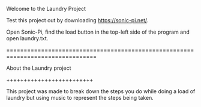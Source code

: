 Welcome to the Laundry Project

Test this project out by downloading https://sonic-pi.net/.

Open Sonic-Pi, find the load button in the top-left side of the program and open laundry.txt.

================================================================================

About the Laundry project

+++++++++++++++++++++++++

This project was made to break down the steps you do while doing a load of laundry but using music to represent the steps being taken.